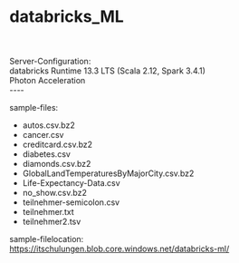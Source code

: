 # databricks_ML

<br>
<br>
Server-Configuration:                                 <br>
databricks Runtime 13.3 LTS (Scala 2.12, Spark 3.4.1) <br>
Photon Acceleration                                   <br>
----                                                  <br>

sample-files:
+  autos.csv.bz2
+  cancer.csv
+  creditcard.csv.bz2
+  diabetes.csv
+  diamonds.csv.bz2
+  GlobalLandTemperaturesByMajorCity.csv.bz2
+  Life-Expectancy-Data.csv
+  no_show.csv.bz2
+  teilnehmer-semicolon.csv
+  teilnehmer.txt
+  teilnehmer2.tsv

sample-filelocation:                                      <br>
https://itschulungen.blob.core.windows.net/databricks-ml/ <br>

